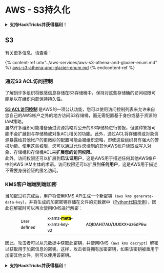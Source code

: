 # AWS - S3持久化

<details>

<summary><strong>支持HackTricks并获得福利！</strong></summary>

* 如果您想在HackTricks中看到您的公司广告，或者如果您想访问PEASS的最新版本或下载PDF版本的HackTricks，请查看[**订阅计划**](https://github.com/sponsors/carlospolop)！
* 获取[**官方PEASS和HackTricks周边产品**](https://peass.creator-spring.com)
* 发现[**PEASS家族**](https://opensea.io/collection/the-peass-family)，我们的独家[**NFT**](https://opensea.io/collection/the-peass-family)收藏品
* **加入** 💬 [**Discord群组**](https://discord.gg/hRep4RUj7f) 或 [**Telegram群组**](https://t.me/peass) 或 **关注**我的 **Twitter** 🐦 [**@carlospolopm**](https://twitter.com/carlospolopm)**.**
* **通过向** [**HackTricks**](https://github.com/carlospolop/hacktricks) **和** [**HackTricks Cloud**](https://github.com/carlospolop/hacktricks-cloud) **github仓库提交PR来分享您的黑客技巧。**

</details>

## S3

有关更多信息，请查看：

{% content-ref url="../aws-services/aws-s3-athena-and-glacier-enum.md" %}
[aws-s3-athena-and-glacier-enum.md](../aws-services/aws-s3-athena-and-glacier-enum.md)
{% endcontent-ref %}

### 通过S3 ACL访问控制

了解到许多组织将敏感信息存储在S3存储桶中，保持对这些存储桶的访问权限可能足以在组织内部保持持久性。

[**S3 ACL访问控制**](https://docs.aws.amazon.com/AmazonS3/latest/userguide/acl-overview.html) 是AWS的一项公认功能，您可以使用访问控制列表来允许来自您自己的AWS帐户之外的地方访问S3存储桶，而无需配置基于身份或基于资源的IAM策略。\
虽然许多组织可能准备通过资源策略对公开的S3存储桶进行警报，但这种警报可能不会扩展到与存储桶或对象ACL相关的功能。此外，通过ACL将存储桶或对象资源暴露给其他帐户的更微妙的配置可能会被组织忽略，即使这些组织具有强大的警报功能。使用这些权限，您可以通过允许您控制的其他AWS帐户读取或写入对象、存储桶和存储桶ACL来**扩展您的访问权限**。\
此外，访问权限还可以扩展到**已认证用户**，这是AWS用于描述任何其他AWS帐户中的AWS IAM主体的术语。访问权限还可以扩展到**任何用户**，这是AWS用于描述不需要身份验证的匿名访问。

### KMS客户端端到端加密

当加密过程完成后，用户将使用KMS API生成一个新密钥（`aws kms generate-data-key`），并将生成的加密密钥存储在文件的元数据中（[Python代码示例](https://aioboto3.readthedocs.io/en/latest/cse.html#how-it-works-kms-managed-keys)），因此在解密时可以再次使用KMS进行解密：&#x20;

<figure><img src="../../../.gitbook/assets/image (1) (1) (1).png" alt=""><figcaption></figcaption></figure>

因此，攻击者可以从元数据中获取此密钥，并使用KMS（`aws kms decrypt`）解密以获取用于加密信息的密钥。这样，攻击者将拥有加密密钥，如果该密钥被重用于加密其他文件，则可以使用该密钥。


<details>

<summary><strong>支持HackTricks并获得福利！</strong></summary>

* 如果您想在HackTricks中看到您的公司广告，或者如果您想访问PEASS的最新版本或下载PDF版本的HackTricks，请查看[**订阅计划**](https://github.com/sponsors/carlospolop)！
* 获取[**官方PEASS和HackTricks周边产品**](https://peass.creator-spring.com)
* 发现[**PEASS家族**](https://opensea.io/collection/the-peass-family)，我们的独家[**NFT**](https://opensea.io/collection/the-peass-family)收藏品
* **加入** 💬 [**Discord群组**](https://discord.gg/hRep4RUj7f) 或 [**Telegram群组**](https://t.me/peass) 或 **关注**我的 **Twitter** 🐦 [**@carlospolopm**](https://twitter.com/carlospolopm)**.**
* **通过向** [**HackTricks**](https://github.com/carlospolop/hacktricks) **和** [**HackTricks Cloud**](https://github.com/carlospolop/hacktricks-cloud) **github仓库提交PR来分享您的黑客技巧。**

</details>
